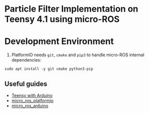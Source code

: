 # Particle Filter Implementation on Teensy 4.1 using micro-ROS

# Development Environment 

1. PlatformIO needs ```git```, ```cmake``` and ```pip3``` to handle micro-ROS internal dependencies:

```
sudo apt install -y git cmake python3-pip
```

## Useful guides

- [Teensy with Arduino](https://micro.ros.org/docs/tutorials/core/teensy_with_arduino/)
- [micro_ros_platformio](https://github.com/micro-ROS/micro_ros_platformio)
- [micro_ros_arduino](https://github.com/micro-ROS/micro_ros_arduino)